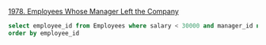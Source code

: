 [1978. Employees Whose Manager Left the Company](https://leetcode.com/problems/employees-whose-manager-left-the-company/description/)
```sql
select employee_id from Employees where salary < 30000 and manager_id not in employee_id
order by employee_id
```
